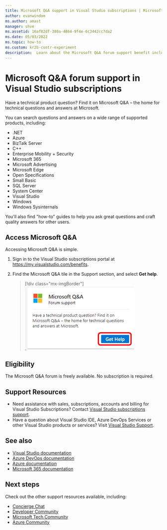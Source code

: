 ```yaml
---
title: Microsoft Q&A support in Visual Studio subscriptions | Microsoft Docs
author: evanwindom
ms.author: amast
manager: shve
ms.assetid: 16af82df-380a-4864-9f4e-6c3442cc7da2
ms.date: 05/03/2022
ms.topic: how-to
ms.custom: kr2b-contr-experiment
description:  Learn about the Microsoft Q&A forum support benefit included in selected Visual Studio subscriptions.
---
```


# Microsoft Q&A forum support in Visual Studio subscriptions

Have a technical product question? Find it on Microsoft Q&A – the home for technical questions and answers at Microsoft.

You can search questions and answers on a wide range of supported products, including:

- .NET
- Azure
- BizTalk Server
- C++
- Enterprise Mobility + Security
- Microsoft 365
- Microsoft Advertising
- Microsoft Edge
- Open Specifications
- Small Basic
- SQL Server
- System Center
- Visual Studio
- Windows
- Windows Sysinternals

You'll also find "how-to" guides to help you ask great questions and craft quality answers for other users.

## Access Microsoft Q&A

Accessing Microsoft Q&A is simple.

1. Sign in to the Visual Studio subscriptions portal at <https://my.visualstudio.com/benefits>.
1. Find the Microsoft Q&A tile in the Support section, and select **Get help**.

   > [!div class="mx-imgBorder"]
   > ![Screenshot shows the Microsoft Q&A tile with Get help highlighted.](_img/vs-microsoft-qa/vs-microsoft-qa-tile.png "Select 'Get help' to connect to the Microsoft Q&A forum")

## Eligibility

The Microsoft Q&A forum is freely available.  No subscription is required. 

## Support Resources

- Need assistance with sales, subscriptions, accounts and billing for Visual Studio Subscriptions?  Contact [Visual Studio subscriptions support](https://my.visualstudio.com/gethelp).
- Have a question about Visual Studio IDE, Azure DevOps Services or other Visual Studio products or services?  Visit [Visual Studio Support](https://visualstudio.microsoft.com/support/).

## See also

- [Visual Studio documentation](/visualstudio/)
- [Azure DevOps documentation](/azure/devops/)
- [Azure documentation](/azure/)
- [Microsoft 365 documentation](/microsoft-365/)

## Next steps

Check out the other support resources available, including:

- [Concierge Chat](vs-concierge-chat.md)
- [Developer Community](vs-developer-community.md)
- [Microsoft Tech Community](vs-microsoft-tech-community.md)
- [Azure Community](vs-azure-community.md)
